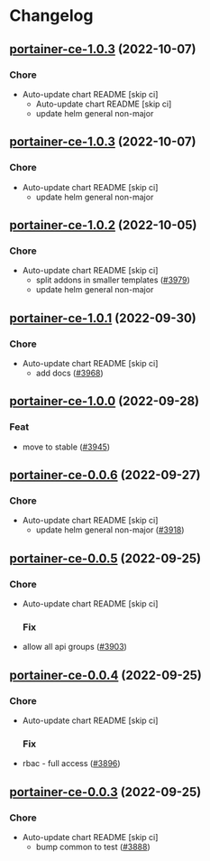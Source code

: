 # Changelog



## [portainer-ce-1.0.3](https://github.com/truecharts/charts/compare/portainer-ce-1.0.2...portainer-ce-1.0.3) (2022-10-07)

### Chore

- Auto-update chart README [skip ci]
  - Auto-update chart README [skip ci]
  - update helm general non-major




## [portainer-ce-1.0.3](https://github.com/truecharts/charts/compare/portainer-ce-1.0.2...portainer-ce-1.0.3) (2022-10-07)

### Chore

- Auto-update chart README [skip ci]
  - update helm general non-major




## [portainer-ce-1.0.2](https://github.com/truecharts/charts/compare/portainer-ce-1.0.1...portainer-ce-1.0.2) (2022-10-05)

### Chore

- Auto-update chart README [skip ci]
  - split addons in smaller templates ([#3979](https://github.com/truecharts/charts/issues/3979))
  - update helm general non-major




## [portainer-ce-1.0.1](https://github.com/truecharts/charts/compare/portainer-ce-1.0.0...portainer-ce-1.0.1) (2022-09-30)

### Chore

- Auto-update chart README [skip ci]
  - add docs ([#3968](https://github.com/truecharts/charts/issues/3968))




## [portainer-ce-1.0.0](https://github.com/truecharts/charts/compare/portainer-ce-0.0.8...portainer-ce-1.0.0) (2022-09-28)

### Feat

- move to stable ([#3945](https://github.com/truecharts/charts/issues/3945))




## [portainer-ce-0.0.6](https://github.com/truecharts/charts/compare/portainer-ce-0.0.5...portainer-ce-0.0.6) (2022-09-27)

### Chore

- Auto-update chart README [skip ci]
  - update helm general non-major ([#3918](https://github.com/truecharts/charts/issues/3918))




## [portainer-ce-0.0.5](https://github.com/truecharts/charts/compare/portainer-ce-0.0.4...portainer-ce-0.0.5) (2022-09-25)

### Chore

- Auto-update chart README [skip ci]

  ### Fix

- allow all api groups ([#3903](https://github.com/truecharts/charts/issues/3903))




## [portainer-ce-0.0.4](https://github.com/truecharts/charts/compare/portainer-ce-0.0.3...portainer-ce-0.0.4) (2022-09-25)

### Chore

- Auto-update chart README [skip ci]

  ### Fix

- rbac - full access ([#3896](https://github.com/truecharts/charts/issues/3896))




## [portainer-ce-0.0.3](https://github.com/truecharts/charts/compare/portainer-ce-0.0.2...portainer-ce-0.0.3) (2022-09-25)

### Chore

- Auto-update chart README [skip ci]
  - bump common to test ([#3888](https://github.com/truecharts/charts/issues/3888))


